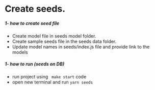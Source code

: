# Create seeds.

##### 1- how to create seed file
  - Create model file in seeds model folder.
  - Create sample seeds file in the seeds data folder.
  - Update model names in seeds/index.js file and provide link to the models

##### 1- how to run (seeds on DB)

  - run project using ``` make start``` code
  - open new terminal and run ```yarn seeds```
